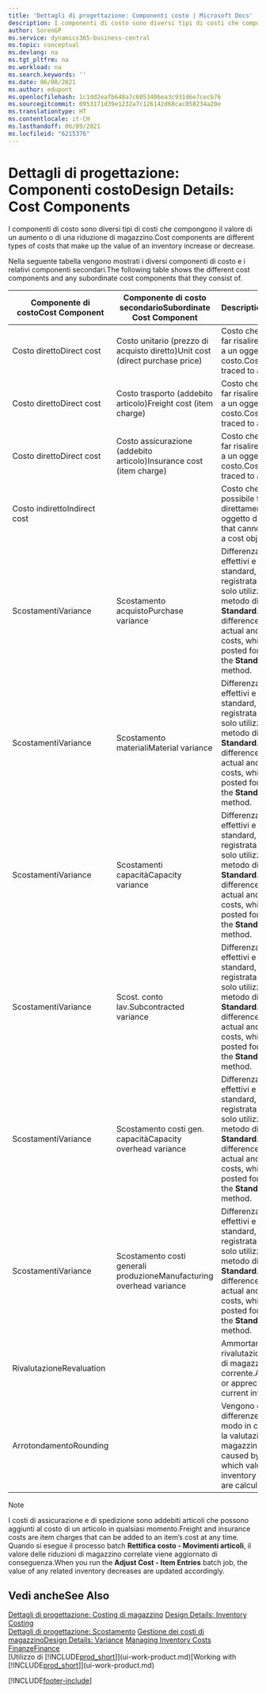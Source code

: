 ```yaml
---
title: 'Dettagli di progettazione: Componenti costo | Microsoft Docs'
description: I componenti di costo sono diversi tipi di costi che compongono il valore di un aumento o di una riduzione di magazzino.
author: SorenGP
ms.service: dynamics365-business-central
ms.topic: conceptual
ms.devlang: na
ms.tgt_pltfrm: na
ms.workload: na
ms.search.keywords: ''
ms.date: 06/08/2021
ms.author: edupont
ms.openlocfilehash: 1c1dd2eafb648a7c6053406ea3c931d6e7cecb76
ms.sourcegitcommit: 0953171d39e1232a7c126142d68cac858234a20e
ms.translationtype: HT
ms.contentlocale: it-CH
ms.lasthandoff: 06/09/2021
ms.locfileid: "6215376"
---
```

# <a name="design-details-cost-components"></a><span data-ttu-id="743a9-103">Dettagli di progettazione: Componenti costo</span><span class="sxs-lookup"><span data-stu-id="743a9-103">Design Details: Cost Components</span></span>
<span data-ttu-id="743a9-104">I componenti di costo sono diversi tipi di costi che compongono il valore di un aumento o di una riduzione di magazzino.</span><span class="sxs-lookup"><span data-stu-id="743a9-104">Cost components are different types of costs that make up the value of an inventory increase or decrease.</span></span>  

 <span data-ttu-id="743a9-105">Nella seguente tabella vengono mostrati i diversi componenti di costo e i relativi componenti secondari.</span><span class="sxs-lookup"><span data-stu-id="743a9-105">The following table shows the different cost components and any subordinate cost components that they consist of.</span></span>  

|<span data-ttu-id="743a9-106">Componente di costo</span><span class="sxs-lookup"><span data-stu-id="743a9-106">Cost Component</span></span>|<span data-ttu-id="743a9-107">Componente di costo secondario</span><span class="sxs-lookup"><span data-stu-id="743a9-107">Subordinate Cost Component</span></span>|<span data-ttu-id="743a9-108">Description</span><span class="sxs-lookup"><span data-stu-id="743a9-108">Description</span></span>|  
|--------------------|--------------------------------|---------------------------------------|  
|<span data-ttu-id="743a9-109">Costo diretto</span><span class="sxs-lookup"><span data-stu-id="743a9-109">Direct cost</span></span>|<span data-ttu-id="743a9-110">Costo unitario (prezzo di acquisto diretto)</span><span class="sxs-lookup"><span data-stu-id="743a9-110">Unit cost (direct purchase price)</span></span>|<span data-ttu-id="743a9-111">Costo che è possibile far risalire direttamente a un oggetto di costo.</span><span class="sxs-lookup"><span data-stu-id="743a9-111">Cost that can be traced to a cost object.</span></span>|  
|<span data-ttu-id="743a9-112">Costo diretto</span><span class="sxs-lookup"><span data-stu-id="743a9-112">Direct cost</span></span>|<span data-ttu-id="743a9-113">Costo trasporto (addebito articolo)</span><span class="sxs-lookup"><span data-stu-id="743a9-113">Freight cost (item charge)</span></span>|<span data-ttu-id="743a9-114">Costo che è possibile far risalire direttamente a un oggetto di costo.</span><span class="sxs-lookup"><span data-stu-id="743a9-114">Cost that can be traced to a cost object.</span></span>|  
|<span data-ttu-id="743a9-115">Costo diretto</span><span class="sxs-lookup"><span data-stu-id="743a9-115">Direct cost</span></span>|<span data-ttu-id="743a9-116">Costo assicurazione (addebito articolo)</span><span class="sxs-lookup"><span data-stu-id="743a9-116">Insurance cost (item charge)</span></span>|<span data-ttu-id="743a9-117">Costo che è possibile far risalire direttamente a un oggetto di costo.</span><span class="sxs-lookup"><span data-stu-id="743a9-117">Cost that can be traced to a cost object.</span></span>|  
|<span data-ttu-id="743a9-118">Costo indiretto</span><span class="sxs-lookup"><span data-stu-id="743a9-118">Indirect cost</span></span>||<span data-ttu-id="743a9-119">Costo che non è possibile far risalire direttamente a un oggetto di costo.</span><span class="sxs-lookup"><span data-stu-id="743a9-119">Cost that cannot be traced to a cost object.</span></span>|  
|<span data-ttu-id="743a9-120">Scostamenti</span><span class="sxs-lookup"><span data-stu-id="743a9-120">Variance</span></span>|<span data-ttu-id="743a9-121">Scostamento acquisto</span><span class="sxs-lookup"><span data-stu-id="743a9-121">Purchase variance</span></span>|<span data-ttu-id="743a9-122">Differenza tra costi effettivi e costi standard, che viene registrata per gli articoli solo utilizzando il metodo di costing **Standard**.</span><span class="sxs-lookup"><span data-stu-id="743a9-122">The difference between actual and standard costs, which is only posted for items using the **Standard** costing method.</span></span>|  
|<span data-ttu-id="743a9-123">Scostamenti</span><span class="sxs-lookup"><span data-stu-id="743a9-123">Variance</span></span>|<span data-ttu-id="743a9-124">Scostamento materiali</span><span class="sxs-lookup"><span data-stu-id="743a9-124">Material variance</span></span>|<span data-ttu-id="743a9-125">Differenza tra costi effettivi e costi standard, che viene registrata per gli articoli solo utilizzando il metodo di costing **Standard**.</span><span class="sxs-lookup"><span data-stu-id="743a9-125">The difference between actual and standard costs, which is only posted for items using the **Standard** costing method.</span></span>|  
|<span data-ttu-id="743a9-126">Scostamenti</span><span class="sxs-lookup"><span data-stu-id="743a9-126">Variance</span></span>|<span data-ttu-id="743a9-127">Scostamenti capacità</span><span class="sxs-lookup"><span data-stu-id="743a9-127">Capacity variance</span></span>|<span data-ttu-id="743a9-128">Differenza tra costi effettivi e costi standard, che viene registrata per gli articoli solo utilizzando il metodo di costing **Standard**.</span><span class="sxs-lookup"><span data-stu-id="743a9-128">The difference between actual and standard costs, which is only posted for items using the **Standard** costing method.</span></span>|  
|<span data-ttu-id="743a9-129">Scostamenti</span><span class="sxs-lookup"><span data-stu-id="743a9-129">Variance</span></span>|<span data-ttu-id="743a9-130">Scost. conto lav.</span><span class="sxs-lookup"><span data-stu-id="743a9-130">Subcontracted variance</span></span>|<span data-ttu-id="743a9-131">Differenza tra costi effettivi e costi standard, che viene registrata per gli articoli solo utilizzando il metodo di costing **Standard**.</span><span class="sxs-lookup"><span data-stu-id="743a9-131">The difference between actual and standard costs, which is only posted for items using the **Standard** costing method.</span></span>|  
|<span data-ttu-id="743a9-132">Scostamenti</span><span class="sxs-lookup"><span data-stu-id="743a9-132">Variance</span></span>|<span data-ttu-id="743a9-133">Scostamento costi gen. capacità</span><span class="sxs-lookup"><span data-stu-id="743a9-133">Capacity overhead variance</span></span>|<span data-ttu-id="743a9-134">Differenza tra costi effettivi e costi standard, che viene registrata per gli articoli solo utilizzando il metodo di costing **Standard**.</span><span class="sxs-lookup"><span data-stu-id="743a9-134">The difference between actual and standard costs, which is only posted for items using the **Standard** costing method.</span></span>|  
|<span data-ttu-id="743a9-135">Scostamenti</span><span class="sxs-lookup"><span data-stu-id="743a9-135">Variance</span></span>|<span data-ttu-id="743a9-136">Scostamento costi generali produzione</span><span class="sxs-lookup"><span data-stu-id="743a9-136">Manufacturing overhead variance</span></span>|<span data-ttu-id="743a9-137">Differenza tra costi effettivi e costi standard, che viene registrata per gli articoli solo utilizzando il metodo di costing **Standard**.</span><span class="sxs-lookup"><span data-stu-id="743a9-137">The difference between actual and standard costs, which is only posted for items using the **Standard** costing method.</span></span>|  
|<span data-ttu-id="743a9-138">Rivalutazione</span><span class="sxs-lookup"><span data-stu-id="743a9-138">Revaluation</span></span>||<span data-ttu-id="743a9-139">Ammortamento o rivalutazione del valore di magazzino corrente.</span><span class="sxs-lookup"><span data-stu-id="743a9-139">A depreciation or appreciation of the current inventory value.</span></span>|  
|<span data-ttu-id="743a9-140">Arrotondamento</span><span class="sxs-lookup"><span data-stu-id="743a9-140">Rounding</span></span>||<span data-ttu-id="743a9-141">Vengono calcolate le differenze causate dal modo in cui diminuisce la valutazione del magazzino.</span><span class="sxs-lookup"><span data-stu-id="743a9-141">Residuals caused by the way in which valuation of inventory decreases are calculated.</span></span>|  

> [!NOTE]  
>  <span data-ttu-id="743a9-142">I costi di assicurazione e di spedizione sono addebiti articoli che possono aggiunti al costo di un articolo in qualsiasi momento.</span><span class="sxs-lookup"><span data-stu-id="743a9-142">Freight and insurance costs are item charges that can be added to an item’s cost at any time.</span></span> <span data-ttu-id="743a9-143">Quando si esegue il processo batch **Rettifica costo - Movimenti articoli**, il valore delle riduzioni di magazzino correlate viene aggiornato di conseguenza.</span><span class="sxs-lookup"><span data-stu-id="743a9-143">When you run the **Adjust Cost - Item Entries** batch job, the value of any related inventory decreases are updated accordingly.</span></span>  

## <a name="see-also"></a><span data-ttu-id="743a9-144">Vedi anche</span><span class="sxs-lookup"><span data-stu-id="743a9-144">See Also</span></span>  
 <span data-ttu-id="743a9-145">[Dettagli di progettazione: Costing di magazzino](design-details-inventory-costing.md) </span><span class="sxs-lookup"><span data-stu-id="743a9-145">[Design Details: Inventory Costing](design-details-inventory-costing.md) </span></span>  
 <span data-ttu-id="743a9-146">[Dettagli di progettazione: Scostamento](design-details-variance.md) [Gestione dei costi di magazzino](finance-manage-inventory-costs.md)</span><span class="sxs-lookup"><span data-stu-id="743a9-146">[Design Details: Variance](design-details-variance.md) [Managing Inventory Costs](finance-manage-inventory-costs.md)</span></span>  
 [<span data-ttu-id="743a9-147">Finanze</span><span class="sxs-lookup"><span data-stu-id="743a9-147">Finance</span></span>](finance.md)  
 <span data-ttu-id="743a9-148">[Utilizzo di [!INCLUDE[prod_short](includes/prod_short.md)]](ui-work-product.md)</span><span class="sxs-lookup"><span data-stu-id="743a9-148">[Working with [!INCLUDE[prod_short](includes/prod_short.md)]](ui-work-product.md)</span></span>  


[!INCLUDE[footer-include](includes/footer-banner.md)]